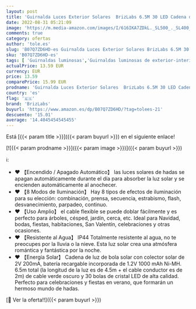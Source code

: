 ```yaml
---
layout: post
title: 'Guirnalda Luces Exterior Solares  BrizLabs 6.5M 30 LED Cadena de Luces Impermeable 8 Modos De Iluminación para Interiores y Exteriores Jardín  Navidad  Terraza  Patio  Fiestas  Blanco Calido '
date: 2022-08-31 05:21:09
image: 'https://m.media-amazon.com/images/I/616IKA7ZDkL._SL500_._SL400_.jpg'
comments: true
category: ofertas
author: 'tole.es'
slug: 'B07Q7ZD6HD-es Guirnalda Luces Exterior Solares BrizLabs 6.5M 30 LED...'
sku: 'B07Q7ZD6HD-es'
tags: [ 'Guirnaldas luminosas','Guirnaldas luminosas de exterior-interior','Iluminación','brizlabs','navidad','🇪🇸', ]
actualPrice: 13.59 EUR
currency: EUR
price: 13.59
comparePrice: 15.99 EUR
prodname: 'Guirnalda Luces Exterior Solares  BrizLabs 6.5M 30 LED Cadena de Luces Impermeable 8 Modos De Iluminación para Interiores y Exteriores Jardín  Navidad  Terraza  Patio  Fiestas  Blanco Calido '
country: 'es'
flag: '🇪🇸'
brand: 'BrizLabs'
buyurl: 'https://www.amazon.es/dp/B07Q7ZD6HD/?tag=tolees-21'
descuento: '15.01'
average: '14.4045454545455'
---
```


Está [{{< param title >}}]({{< param buyurl >}}) en el siguiente enlace!

[![{{< param prodname >}}]({{< param image >}})]({{< param buyurl >}})

ℹ️:

- ♥ 【Encendido / Apagado Automático】 las luces solares de hadas se apagan automáticamente durante el día para absorber la luz solar y se encienden automáticamente al anochecer.
- ♥ 【8 Modos de Iluminación】 Hay 8 tipos de efectos de iluminación para su elección: combinación, prensa, secuencia, estrabismo, flash, desvanecimiento, parpadeo, continuo.
- ♥ 【Uso Amplio】 el cable flexible se puede doblar fácilmente y es perfecto para árboles, césped, jardín, cerca, etc. Ideal para Navidad, bodas, fiestas, habitaciones, San Valentín, celebraciones y otras ocasiones.
- ♥ 【Resistente al Agua】 IP44 Totalmente resistente al agua, no te preocupes por la lluvia o la nieve. Esta luz solar crea una atmósfera romántica y fantástica por la noche.
- ♥ 【Energía Solar】 Cadena de luz de bola solar con colector solar de 2V 200mA, batería recargable incorporada de 1.2V 1000 mAh Ni-MH. 6.5m total (la longitud de la luz es de 4.5m + el cable conductor es de 2m) de cable verde oscuro y 30 bolas de cristal LED de alta calidad. Perfecto para celebraciones y fiestas en verano, que formarán un hermoso mundo de hadas.

[🛒 Ver la oferta!!]({{< param buyurl >}})
